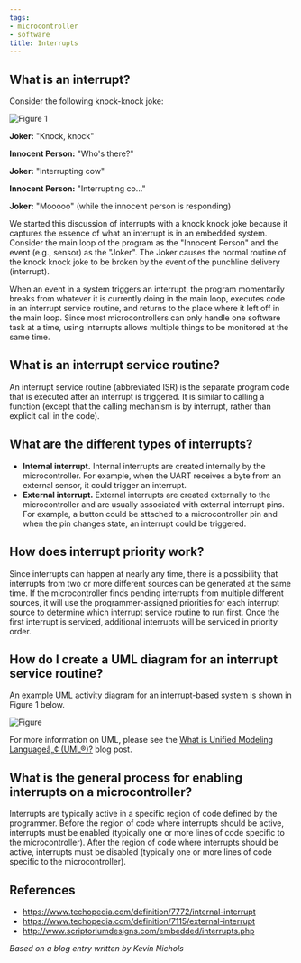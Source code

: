 ```yaml
---
tags:
- microcontroller
- software
title: Interrupts
---
```


## What is an interrupt?

Consider the following knock-knock joke:

![Figure 1](/larger/image0171.jpg)

**Joker:** "Knock, knock"

**Innocent Person:** "Who's there?"

**Joker:** "Interrupting cow"

**Innocent Person:** "Interrupting co..."

**Joker:** "Mooooo" (while the innocent person is responding)

We started this discussion of interrupts with a knock knock joke because it captures the essence of what an interrupt is in an embedded system. Consider the main loop of the program as the "Innocent Person" and the event (e.g., sensor) as the "Joker". The Joker causes the normal routine of the knock knock joke to be broken by the event of the punchline delivery (interrupt).

When an event in a system triggers an interrupt, the program momentarily breaks from whatever it is currently doing in the main loop, executes code in an interrupt service routine, and returns to the place where it left off in the main loop. Since most microcontrollers can only handle one software task at a time, using interrupts allows multiple things to be monitored at the same time.

## What is an interrupt service routine?

An interrupt service routine (abbreviated ISR) is the separate program code that is executed after an interrupt is triggered. It is similar to calling a function (except that the calling mechanism is by interrupt, rather than explicit call in the code).

## What are the different types of interrupts?

-   **Internal interrupt.** Internal interrupts are created internally by the microcontroller. For example, when the UART receives a byte from an external sensor, it could trigger an interrupt.
-   **External interrupt.** External interrupts are created externally to the microcontroller and are usually associated with external interrupt pins. For example, a button could be attached to a microcontroller pin and when the pin changes state, an interrupt could be triggered.

## How does interrupt priority work?

Since interrupts can happen at nearly any time, there is a possibility that interrupts from two or more different sources can be generated at the same time. If the microcontroller finds pending interrupts from multiple different sources, it will use the programmer-assigned priorities for each interrupt source to determine which interrupt service routine to run first. Once the first interrupt is serviced, additional interrupts will be serviced in priority order.

## How do I create a UML diagram for an interrupt service routine?

An example UML activity diagram for an interrupt-based system is shown in Figure 1 below.

![Figure](/larger/image0172.jpg)

For more information on UML, please see the [What is Unified Modeling Languageâ„¢ (UML®)?](software-design.html) blog post.

## What is the general process for enabling interrupts on a microcontroller?

Interrupts are typically active in a specific region of code defined by the programmer. Before the region of code where interrupts should be active, interrupts must be enabled (typically one or more lines of code specific to the microcontroller). After the region of code where interrupts should be active, interrupts must be disabled (typically one or more lines of code specific to the microcontroller).

## References

-   <https://www.techopedia.com/definition/7772/internal-interrupt>
-   <https://www.techopedia.com/definition/7115/external-interrupt>
-   <http://www.scriptoriumdesigns.com/embedded/interrupts.php>

*Based on a blog entry written by Kevin Nichols*
